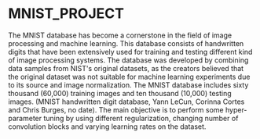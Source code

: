 # MNIST_PROJECT
The MNIST database has become a cornerstone in the field of image processing and machine 
learning. This database consists of handwritten digits that have been extensively used for training 
and testing different kind of image processing systems. The database was developed by combining 
data samples from NIST's original datasets, as the creators believed that the original dataset was 
not suitable for machine learning experiments due to its source and image normalization. The 
MNIST database includes sixty thousand (60,000) training images and ten thousand (10,000)
testing images. (MNIST handwritten digit database, Yann LeCun, Corinna Cortes and Chris 
Burges, no date). The main objective is to perform some hyper-parameter tuning by using different 
regularization, changing number of convolution blocks and varying learning rates on the dataset.
